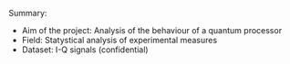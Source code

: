 Summary:

  - Aim of the project: Analysis of the behaviour of a quantum processor
  - Field: Statystical analysis of experimental measures
  - Dataset: I-Q signals (confidential)
